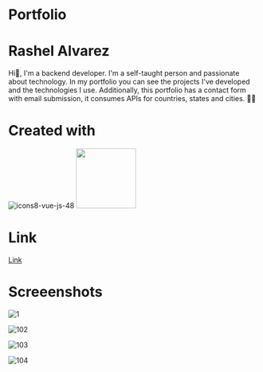 
<h1> Portfolio </h1>

<h1>Rashel Alvarez</h1>

<p>Hi👋, I'm a backend developer. I'm a self-taught person and passionate about technology. In my portfolio you can see the projects I've developed and the technologies I use. Additionally, this portfolio has a contact form with email submission, it consumes APIs for countries, states and cities. 👩‍💻</p>

<h1>Created with</h1>


![icons8-vue-js-48](https://github.com/RashelAlvarez/portafolio/assets/49957146/b4e22e69-c4f9-499d-a3b9-4931e56012fa)
<img src="https://raw.githubusercontent.com/laravel/art/master/logo-lockup/5%20SVG/2%20CMYK/1%20Full%20Color/laravel-logolockup-cmyk-red.svg" width="120">

<h1>Link</h1>
<a href="https://portafolio-rashelalvarez.vercel.app/" target="_blank" >Link</a>

<h1>Screeenshots</h1>


![1](https://github.com/RashelAlvarez/portafolio/assets/49957146/bc692271-0a78-4a95-a809-8fe72c761bf3)

![102](https://github.com/RashelAlvarez/portafolio/assets/49957146/70000fac-6b2b-4ce6-9393-510a436dcf02)

![103](https://github.com/RashelAlvarez/portafolio/assets/49957146/8a520bd9-b3af-402a-8688-072cc7475410)

![104](https://github.com/RashelAlvarez/portafolio/assets/49957146/d154c1d9-2f6e-4374-992b-01e5ae0a5c9c)


